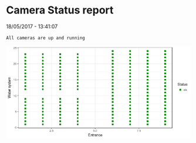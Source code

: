Camera Status report
================
18/05/2017 - 13:41:07

    All cameras are up and running

![](camreport_files/figure-markdown_github/unnamed-chunk-2-1.png)
